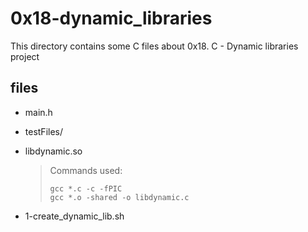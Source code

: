 # 0x18-dynamic_libraries

This directory contains some C files about 0x18. C - Dynamic libraries project

## files

* main.h
* testFiles/
* libdynamic.so

	> Commands used: 
	>	```
	>	gcc *.c -c -fPIC
	>	gcc *.o -shared -o libdynamic.c
	>	```

* 1-create_dynamic_lib.sh
